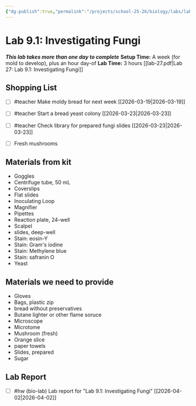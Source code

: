 ```yaml
---
{"dg-publish":true,"permalink":"/projects/school-25-26/biology/labs/lab-09-01-investigating-fungi/","title":"Lab 9.1: Investigating Fungi"}
---
```



#  Lab 9.1: Investigating Fungi

***This lab takes more than one day to complete***
**Setup Time:** A week (for mold to develop), plus an hour day-of
**Lab Time:** 3 hours
[[lab-27.pdf|Lab 27: Lab 9.1: Investigating Fungi]]

## Shopping List

- [ ] #teacher Make moldy bread for next week [[2026-03-19\|2026-03-19]]
- [ ] #teacher Start a bread yeast colony [[2026-03-23\|2026-03-23]]
- [ ] #teacher Check library for prepared fungi slides [[2026-03-23\|2026-03-23]]
- [ ] Fresh mushrooms


## Materials from kit

- Goggles
- Centrifuge tube, 50 mL
- Coverslips
- Flat slides
- Inoculating Loop
- Magnifier
- Pipettes
- Reaction plate, 24-well
- Scalpel
- slides, deep-well
- Stain: eosin-Y
- Stain: Gram's iodine
- Stain: Methylene blue
- Stain: safranin O
- Yeast


## Materials we need to provide

- Gloves
- Bags, plastic zip
- bread without preservatives
- Butane lighter or other flame soruce
- Microscope
- Microtome
- Mushroom (fresh)
- Orange slice
- paper towels
- Slides, prepared
- Sugar



## Lab Report

- [ ] #hw (bio-lab) Lab report for "Lab 9.1: Investigating Fungi" [[2026-04-02\|2026-04-02]]


